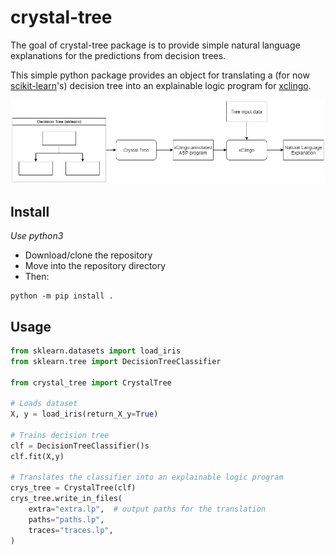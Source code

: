 # crystal-tree

The goal of crystal-tree package is to provide simple natural language explanations for the predictions from decision trees. 

This simple python package provides an object for translating a (for now [scikit-learn](https://scikit-learn.org/stable/)'s) decision tree into an explainable logic program for [xclingo](https://github.com/bramucas/xclingo).

![crystal-tree usage pipeline](doc/cystal-tree-flowchart.png)

## Install
*Use python3*

* Download/clone the repository
* Move into the repository directory
* Then:

```
python -m pip install .
```

## Usage

```python
from sklearn.datasets import load_iris
from sklearn.tree import DecisionTreeClassifier

from crystal_tree import CrystalTree

# Loads dataset
X, y = load_iris(return_X_y=True)

# Trains decision tree
clf = DecisionTreeClassifier()s
clf.fit(X,y)

# Translates the classifier into an explainable logic program
crys_tree = CrystalTree(clf)
crys_tree.write_in_files(
    extra="extra.lp",  # output paths for the translation
    paths="paths.lp",
    traces="traces.lp",
)
```
